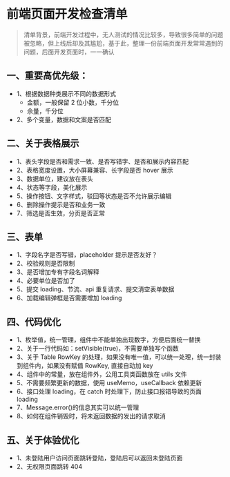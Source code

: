 # 前端页面开发检查清单

> 清单背景，前端开发过程中，无人测试的情况比较多，导致很多简单的问题被忽略，但上线后却及其尴尬，基于此，整理一份前端页面开发常常遇到的问题，后面开发页面时，一一确认

## 一、重要高优先级：

- 1、根据数据种类展示不同的数据形式
  - 金额，一般保留 2 位小数，千分位
  - 余量，千分位
- 2、多个变量，数据和文案是否匹配

## 二、关于表格展示

- 1、表头字段是否和需求一致、是否写错字、是否和展示内容匹配
- 2、表格宽度设置，大小屏幕兼容、长字段是否 hover 展示
- 3、数据单位，建议放在表头
- 4、状态等字段，美化展示
- 5、操作按钮、文字样式，驳回等状态是否不允许展示编辑
- 6、删除操作提示是否和业务一致
- 7、筛选是否生效，分页是否正常

## 三、表单

- 1、字段名字是否写错，placeholder 提示是否友好？
- 2、校验规则是否限制
- 3、是否增加专有字段名词解释
- 4、必要单位是否加了
- 5、提交 loading、节流、api 重复请求、提交清空表单数据
- 6、加载编辑弹框是否需要增加 loading

## 四、代码优化

- 1、枚举值，统一管理，组件中不能单独出现数字，方便后面统一替换
- 2、关于一行代码如：setVisible(true)，不需要单独写个函数
- 3、关于 Table RowKey 的处理，如果没有唯一值，可以统一处理，统一封装到组件内，如果没有赋值 RowKey, 直接自动加 key
- 4、组件中的常量，放在组件外，公用工具类函数放在 utils 文件
- 5、不需要频繁更新的数据，使用 useMemo，useCallback 依赖更新
- 6、接口处理 loading，在 catch 时处理下，防止接口报错导致的页面 loading
- 7、Message.error()的信息其实可以统一管理
- 8、如何在组件销毁时，将未返回数据的发出的请求取消

## 五、关于体验优化

- 1、未登陆用户访问页面跳转登陆，登陆后可以返回未登陆页面
- 2、无权限页面跳转 404
